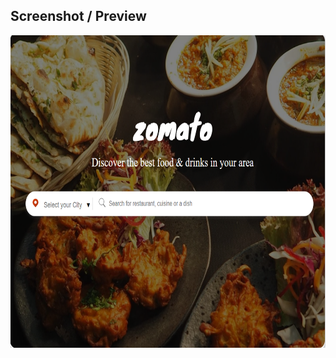 ## Screenshot / Preview

<img src="Assignment-03.png" alt="Box Model Preview" width="700" height="500"/>

